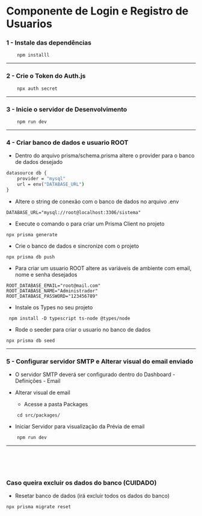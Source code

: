 # Componente de Login e Registro de Usuarios

### 1 - Instale das dependências

```shell
    npm installl
```

---

### 2 - Crie o Token do Auth.js

```shell
    npx auth secret
```

---

### 3 - Inicie o servidor de Desenvolvimento

```shell
    npm run dev
```

---

### 4 - Criar banco de dados e usuario ROOT

- Dentro do arquivo prisma/schema.prisma altere o provider para o banco de dados desejado

```cmd
datasource db {
    provider = "mysql"
    url = env("DATABASE_URL")
}
```

- Altere o string de conexão com o banco de dados no arquivo .env

```shell
DATABASE_URL="mysql://root@localhost:3306/sistema"
```

- Execute o comando o para criar um Prisma Client no projeto

```shell
npx prisma generate
```

- Crie o banco de dados e sincronize com o projeto

```shell
npx prisma db push
```

- Para criar um usuario ROOT altere as variáveis de ambiente com email, nome e senha desejados

```shell
ROOT_DATABASE_EMAIL="root@mail.com"
ROOT_DATABASE_NAME="Administrador"
ROOT_DATABASE_PASSWORD="123456789"
```

- Instale os Types no seu projeto

```shell
 npm install -D typescript ts-node @types/node
```

- Rode o seeder para criar o usuario no banco de dados

```shell
npx prisma db seed
```

---

### 5 - Configurar servidor SMTP e Alterar visual do email enviado

- O servidor SMTP deverá ser configurado dentro do Dashboard - Definições - Email

- Alterar visual de email

  - Acesse a pasta Packages

```shell
    cd src/packages/
```

- Iniciar Servidor para visualização da Prévia de email

```shell
    npm run dev
```

---

<br>
<br>
<br>

### Caso queira excluir os dados do banco (CUIDADO)

- Resetar banco de dados (irá excluir todos os dados do banco)

```shell
npx prisma migrate reset
```
